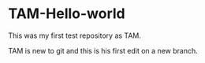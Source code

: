 # TAM-Hello-world
This was my first test repository as TAM. 

TAM is new to git and this is his first edit on a new branch.
